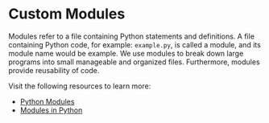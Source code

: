 # Custom Modules

Modules refer to a file containing Python statements and definitions. A file containing Python code, for example: `example.py`, is called a module, and its module name would be example. We use modules to break down large programs into small manageable and organized files. Furthermore, modules provide reusability of code.

Visit the following resources to learn more:

- [Python Modules](https://docs.python.org/3/tutorial/modules.html)
- [Modules in Python](https://www.programiz.com/python-programming/modules)
